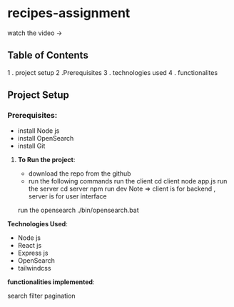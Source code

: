 # recipes-assignment

 watch the video ->   



## Table of Contents
   1 . project setup
   2  .Prerequisites
   3  . technologies used
   4  . functionalites

## Project Setup

### Prerequisites:
- install Node js 
- install OpenSearch
-  install Git


1. **To Run the project**:


     - download the repo from the github 
     - run the following commands 
         run the client
          cd client
          node app.js
        run the server
          cd server
          npm run dev
Note => client is for backend  , server is for user interface

    run the opensearch 
        ./bin/opensearch.bat



**Technologies Used**:

- Node js
- React js
- Express js
- OpenSearch
- tailwindcss


**functionalities implemented**:

search 
filter 
pagination
